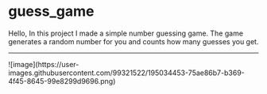 # guess_game
Hello, In this project I made a simple number guessing game. The game generates a random number for you and counts how many guesses you get.
<hr>
![image](https://user-images.githubusercontent.com/99321522/195034453-75ae86b7-b369-4f45-8645-99e8299d9696.png)
